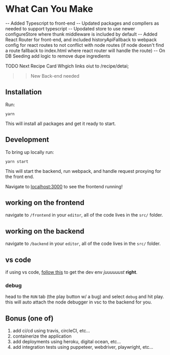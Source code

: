 # What Can You Make

-- Added Typescript to front-end
-- Updated packages and compllers as needed to support typescript
-- Upodated store to use newer configureStore where thunk middleware is included by default
-- Added React Router for front-end, and included historyApiFallback to webpack config for react routes to not conflict with node routes (if node doesn't find a route fallback to index.html where react router will handle the route)
-- On DB Seeding add logic to remove dupe ingredients

TODO Next
Recipe Card
Whgich links oiut to /recipe/detai;

> > New Back-end needed

## Installation

Run:

    yarn

This will install all packages and get it ready to start.

## Development

To bring up locally run:

    yarn start

This will start the backend, run webpack, and handle request proxying for the front end.

Navigate to [localhost:3000](http://localhost:3000) to see the frontend running!

## working on the frontend

navigate to `/frontend` in your `editor`, all of the code lives in the `src/` folder.

## working on the backend

navigate to `/backend` in your `editor`, all of the code lives in the `src/` folder.

## vs code

if using vs code, [follow this](https://yarnpkg.com/getting-started/editor-sdks/#vscode) to get the dev env _juuuuuust_ **right**.

### debug

head to the `RUN` tab (the play button w/ a bug) and select `debug` and hit play. this will auto attach the node debugger in vsc to the backend for you.

## Bonus (one of)

1. add ci/cd using travis, circleCI, etc...
1. containerize the application
1. add deployments using heroku, digital ocean, etc...
1. add integration tests using puppeteer, webdriver, playwright, etc...
